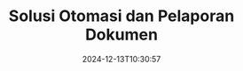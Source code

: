 ---
############################# Static ############################
layout: "family"
date:  2024-12-13T10:30:57
draft: false

product: "Assembly"
product_tag: "assembly"

lang: id

############################# Head ############################
head_title: "API & Aplikasi Penyusunan Dokumen .NET, Java oleh GroupDocs"
head_description: "Dapatkan Solusi Otomasi & Pelaporan Dokumen All-in-One untuk aplikasi .NET dan Java. Hasilkan semua dokumen umum dari template dan data kustom."

############################# Header ############################
title: "Solusi Otomasi dan Pelaporan Dokumen"
description:  |
  Buat laporan terperinci menggunakan template dan sumber data dengan aplikasi dan API lintas platform kami.

  Hasilkan laporan dalam format seperti Word, Excel, Presentasi, dan banyak lagi menggunakan template dengan markup yang fleksibel.

  Isi grafik, barcode, tabel, dan elemen lainnya dengan data dari sumber seperti JSON, XML, CSV, dll.

############################# Supported Platforms ###############################
supported_platforms:
  enable: true
  head_title: "Pilih platform Anda"
  title: "Independensi platform"
  description: "GroupDocs.Assembly kompatibel dengan sistem operasi dan framework berikut:"
  details_link_title: "Pelajari lebih lanjut"

  items:
    # items loop
    - title: ".NET"
      description: GroupDocs.Assembly .NET 
      color: "blue"
      tag: "net"
      link: "/assembly/net/"
      features_link: "https://docs.groupdocs.com/assembly/net/system-requirements/"
      features:
          # features loop
          - rows: "3"
            content: |
                    .NET Framework 2.0 or higher <br> Mono Framework 1.2 or higher
      
          # features loop
          - rows: "4"
            content: |
                    Windows Desktop <br> Windows Server <br> Microsoft Azure <br> Linux
      
          # features loop
          - rows: "3"
            content: |
                    Microsoft Visual Studio <br> Xamarin.Android <br> MonoDevelop
      
          # features loop
          - rows: "1"
            content: |
                    50+ file formats
      

    # items loop
    - title: "Java"
      description: GroupDocs.Assembly Java
      color: "red"
      tag: "java"
      link: "/assembly/java/"
      features_link: "https://docs.groupdocs.com/assembly/java/system-requirements/"
      features:
          # features loop
          - rows: "3"
            content: |
                    Java 7 (1.7) or higher
      
          # features loop
          - rows: "4"
            content: |
                    Windows Desktop <br> Windows Server <br> Linux <br> Mac OS
      
          # features loop
          - rows: "3"
            content: |
                   NetBeans <br> IntelliJ IDEA <br> Eclipse 
      
          # features loop
          - rows: "1"
            content: |
                    50+ file formats


############################# Features ###############################
features:
  enable: true
  title: "Fitur Utama GroupDocs.Assembly"
  description: "Solusi ini membantu Anda membuat laporan dalam format dokumen yang populer, secara otomatis diisi dengan data bisnis Anda. Otomatisasi tugas pembuatan dokumen Anda."

  items:
    # items loop
    - icon: "additional"
      title: "Isi template dengan data"
      content: "Isi laporan menggunakan data dari sumber yang didukung."

    # items loop
    - icon: "manipulate"
      title: "Markup yang fleksibel"
      content: "Tambahkan data ke dokumen dengan cara yang dapat disesuaikan."

    # items loop
    - icon: "structure"
      title: "Fitur dokumen asli"
      content: "Tampilkan data menggunakan tabel, grafik, dan barcode."

    # items loop
    - icon: "merge"
      title: "Semua format populer"
      content: "Mendukung semua format dokumen yang umum digunakan."

############################# Code samples ############################
code_samples:
  enable: true
  title: "Hasilkan laporan yang kustomisasi dengan baik"
  description: "GroupDocs.Assembly contoh kode"
  items:
    # code sample loop
    - title: "Menggunakan Barcode yang Dihasilkan"
      content: |
       GroupDocs.Assembly memungkinkan markup barcode dalam template laporan. Saat membuat laporan, sebuah barcode dihasilkan berdasarkan markup dan data yang disediakan. Tentukan path ke template yang berisi teks, objek data, dan markup. Juga, tentukan sumber data untuk mengisi barcode dengan konten.
      samples:
        - language: "C#"
          color: "blue"
          content: |
            ```csharp {style=abap}   
            // Buat instance kelas DocumentAssembler
            DocumentAssembler assembler = new DocumentAssembler();

            //Tentukan path ke template
            var tmp_path = "barcode_template.docx";

            //Tentukan path untuk dokumen hasil
            var res_path = "result.docx";

            //Buat instance dari datasource
            var data = new DataSourceInfo(DataLayer.GetCustomerData(), "customer");

            //Panggil AssembleDocument untuk menghasilkan laporan
            assembler.AssembleDocument(tmp_path, res_path, data);

            ```
        - language: "Java"
          color: "red"
          content: |
            ```java {style=abap}   
            // Buat instance kelas DocumentAssembler
            DocumentAssembler assembler = new DocumentAssembler();
            
            //Tentukan path ke template
            String tmp_path = "barcode_template.docx";

            //Tentukan path untuk dokumen hasil
            String res_path = "result.docx";

            //Buat instance dari datasource
            DataSourceInfo data = new DataSourceInfo(new DataStorage(), null);

            // Panggil AssembleDocument untuk menghasilkan laporan
            assembler.assembleDocument(tmp_path, res_path, data);

            ```


############################# Supported Formats ###############################
formats:
  enable: true
  title: "Mendukung lebih dari 50 format file"
  description: "GroupDocs.Assembly bekerja dengan hampir semua format file populer"

############################# Metrics ###############################
metrics:
  enable: true
  title: "Statistik produk kami"
  description: "Jelajahi metrik produk untuk mendapatkan wawasan tentang kemajuan, dampak, dan pertumbuhan kami."

  items:
    # items loop
    - number: "50+"
      title: "Format yang Didukung"
      content: "Kami mendukung lebih dari 50 format dokumen yang paling banyak digunakan."

    # items loop
    - number: "650k"
      title: "Unduhan NuGet"
      content: "GroupDocs.Assembly untuk .NET adalah pustaka populer dengan lebih dari 650.000 unduhan di NuGet."

    # items loop
    - number: "18k"
      title: "Unduhan Maven"
      content: "Pengembang Java telah mengunduh GroupDocs.Assembly di Maven lebih dari 18.000 kali."

    # items loop
    - number: "150+"
      title: "Pelanggan Puas"
      content: "Produk kami dipercaya oleh pengembang individu dan perusahaan terkemuka di seluruh dunia untuk menciptakan solusi inovatif."


############################# Customers ###############################
customers:
  enable: true
  title: "Pelanggan Kami yang Puas"
  description: "Perpustakaan GroupDocs digunakan oleh beberapa merek paling terkenal dan dihormati di seluruh dunia."

  items:
    # items loop
    - title: "BenQ Corporation"
      logo: "benq"
      
    # items loop
    - title: "Nasdaq Stock Market"
      logo: "nasdaq"
      
    # items loop
    - title: "AT&T Inc."
      logo: "att"
      
    # items loop
    - title: "Customer logo AstraZeneca"
      logo: "astrazeneca"
      
    # items loop
    - title: "Central Bank of Argentina"
      logo: "argentinacentralbank"
      
    # items loop
    - title: "Roche Holding AG"
      logo: "roche"
      
    # items loop
    - title: "Capita"
      logo: "capita"
      
    # items loop
    - title: "Axa S.A."
      logo: "axa"
      
    # items loop
    - title: "Instructure Inc."
      logo: "instructure"
      
    # items loop
    - title: "Wipro"
      logo: "wipro"


############################# Actions ###############################
actions:
  enable: true
  title: "Siap untuk Memulai?"
  description: "Uji fitur GroupDocs.Assembly secara gratis di platform Anda."

  items:
    # items loop
    - title: ".NET"
      color: "blue"
      link: "/assembly/net/"

    # items loop
    - title: "Java"
      color: "red"
      link: "/assembly/java/"

############################# FAQ ###############################
faq:
  enable: true
  title: "Pertanyaan yang Sering Diajukan"
  description: "Jelajahi Pertanyaan yang Sering Diajukan kami."

  items:
    # items loop
    - question: "Apakah GroupDocs.Assembly memerlukan pustaka eksternal untuk menyusun dokumen?"
      answer: "Tidak, GroupDocs.Assembly bekerja secara independen dan tidak memerlukan pustaka pihak ketiga seperti Adobe Acrobat atau Microsoft Office."

    # items loop
    - question: "Bisakah saya menguji fitur GroupDocs.Assembly sebelum membeli?"
      answer: "Ya, Anda bisa! GroupDocs.Assembly menawarkan uji coba gratis. Instal dan eksplor fitur-fiturnya. Versi percobaan menambahkan 'badge percobaan' ke dokumen Anda dan hanya memproses 3 halaman pertama. Untuk pengalaman penuh, dapatkan lisensi sementara gratis selama 30 hari untuk mengakses semua fitur. Detail lebih lanjut tersedia di [lisensi sementara](https://purchase.groupdocs.com/temporary-license/)."

    # items loop
    - question: "Jenis lisensi apa yang tersedia?"
      answer: "Mencari lisensi GroupDocs.Assembly? Kami menawarkan berbagai pilihan yang sesuai dengan kebutuhan Anda. Pilih berdasarkan ukuran tim, lokasi penerapan (kantor tunggal atau jarak jauh), dan apakah Anda perlu membagikan SDK/API dengan klien untuk distribusi. Sebagai alternatif, pilih lisensi penggunaan bulanan dengan rencana terukur—bayar hanya untuk apa yang Anda gunakan. Temukan opsi terbaik untuk Anda di [harga](https://purchase.groupdocs.com/pricing/assembly/net/)."

############################# Cloud Links ###############################
cloud_links:
  enable: true
  title: "API Low-Code GroupDocs.Assembly"
  description: "Hasilkan dokumen menggunakan aplikasi Anda melalui REST API berbasis cloud kami."
  
  items:
    # items loop
    - title: "GroupDocs.Assembly Cloud for cURL"
      content: "Gunakan API RESTful cURL untuk menambahkan data ke Word, Excel, PowerPoint, dan banyak template lainnya."
      icon: "groupdocs_assembly-for-curl"
      link: "https://products.groupdocs.cloud/assembly/curl"

    # items loop
    - title: "GroupDocs.Assembly Cloud for .NET"
      content: "Tingkatkan aplikasi .NET Anda dengan menghasilkan laporan melalui Cloud SDK. Tampilkan data bisnis dalam format kustom Anda."
      icon: "groupdocs_assembly-for-net"
      link: "https://products.groupdocs.cloud/assembly/net"

    # items loop
    - title: "GroupDocs.Assembly Cloud for Java"
      content: "SDK GroupDocs.Assembly menawarkan berbagai opsi untuk aplikasi Java untuk menghasilkan berbagai jenis dokumen."
      icon: "groupdocs_assembly-for-java"
      link: "https://products.groupdocs.cloud/assembly/java"

############################# App links ###############################
app_links:
  enable: true
  title: "Aplikasi Web GroupDocs.Assembly"
  description: "GroupDocs.Assembly menawarkan aplikasi web gratis untuk menghasilkan dokumen. Anda dapat memproses lebih dari 50 format file populer langsung di browser Anda, GRATIS."

  items:
    # items loop
    - title: "GroupDocs.Assembly Total"
      content: "Hasilkan laporan dalam format Excel, Word, PowerPoint, dan banyak jenis file lainnya langsung dari browser web Anda."
      icon: "groupdocs_watermark-app"
      link: "https://products.groupdocs.app/assembly/total"

    # items loop
    - title: "GroupDocs.Assembly Word"
      content: "Buat dokumen Microsoft Word dari template dan sumber data."
      icon: "groupdocs_words-app"
      link: "https://products.groupdocs.app/assembly/docx"

    # items loop
    - title: "GroupDocs.Assembly Excel"
      content: "Unggah template dan sumber data untuk menghasilkan laporan Excel secara gratis."
      icon: "groupdocs_pdf-app"
      link: "https://products.groupdocs.app/assembly/xlsx"


      


---